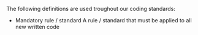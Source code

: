 The following definitions are used troughout our coding standards:

- Mandatory rule / standard
A rule / standard that must be applied to all new written code

